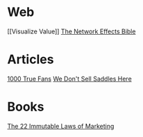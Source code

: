 # Web

[[Visualize Value]]
[The Network Effects Bible](https://www.nfx.com/post/network-effects-bible)

# Articles

[1000 True Fans](https://kk.org/thetechnium/1000-true-fans/)
[We Don't Sell Saddles Here](https://medium.com/@stewart/we-dont-sell-saddles-here-4c59524d650d)

# Books

[The 22 Immutable Laws of Marketing](https://www.goodreads.com/book/show/33449)